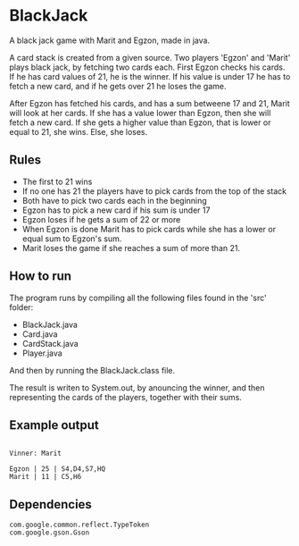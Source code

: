 # BlackJack
A black jack game with Marit and Egzon, made in java.

A card stack is created from a given source. Two players 'Egzon' and 'Marit' plays black jack, 
by fetching two cards each. First Egzon checks his cards. If he has card values of 21, he is the winner.
If his value is under 17 he has to fetch a new card, and if he gets over 21 he loses the game. 

After Egzon has fetched his cards, and has a sum betweene 17 and 21, Marit will look at her cards.
If she has a value lower than Egzon, then she will fetch a new card. 
If she gets a higher value than Egzon, that is lower or equal to 21, she wins. 
Else, she loses. 

## Rules
* The first to 21 wins
* If no one has 21 the players have to pick cards from the top of the stack
* Both have to pick two cards each in the beginning
* Egzon has to pick a new card if his sum is under 17
* Egzon loses if he gets a sum of 22 or more 
* When Egzon is done Marit has to pick cards while she has a lower or equal sum to Egzon's sum.
* Marit loses the game if she reaches a sum of more than 21. 

## How to run
The program runs by compiling all the following files found in the 'src' folder:
*   BlackJack.java
*   Card.java
*   CardStack.java
*   Player.java

And then by running the BlackJack.class file. 

The result is writen to System.out, by anouncing the winner, and then representing the cards of the players, together with their sums. 

## Example output
``` 

Vinner: Marit

Egzon | 25 | S4,D4,S7,HQ
Marit | 11 | C5,H6

```

## Dependencies
```
com.google.common.reflect.TypeToken
com.google.gson.Gson
```
